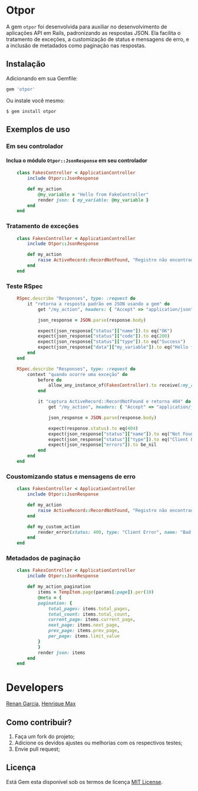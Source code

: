# Otpor

A gem `otpor` foi desenvolvida para auxiliar no desenvolvimento de aplicações API em Rails, padronizando as respostas JSON. Ela facilita o tratamento de exceções, a customização de status e mensagens de erro, e a inclusão de metadados como paginação nas respostas.


## Instalação

Adicionando em sua Gemfile:

```ruby
gem 'otpor'
```

Ou instale você mesmo:

    $ gem install otpor

## Exemplos de uso
### Em seu controlador
#### Inclua o módulo `Otpor::JsonResponse` em seu controlador

```ruby
    class FakesController < ApplicationController
        include Otpor::JsonResponse

        def my_action
            @my_variable = "Hello from FakeController"
            render json: { my_variable: @my_variable }
        end
    end
```

### Tratamento de exceções

```ruby
    class FakesController < ApplicationController
        include Otpor::JsonResponse

        def my_action
            raise ActiveRecord::RecordNotFound, "Registro não encontrado"
        end
    end
```

### Teste RSpec
    
```ruby
    RSpec.describe "Responses", type: :request do
        it "retorna a resposta padrão em JSON usando a gem" do
            get "/my_action", headers: { "Accept" => "application/json" }

            json_response = JSON.parse(response.body)

            expect(json_response["status"]["name"]).to eq("OK")
            expect(json_response["status"]["code"]).to eq(200)
            expect(json_response["status"]["type"]).to eq("Success")
            expect(json_response["data"]["my_variable"]).to eq("Hello from FakeController")
        end
    end

    RSpec.describe "Responses", type: :request do
        context "quando ocorre uma exceção" do
            before do
                allow_any_instance_of(FakesController).to receive(:my_action).and_raise(ActiveRecord::RecordNotFound, "Registro não encontrado")
            end

            it "captura ActiveRecord::RecordNotFound e retorna 404" do
                get "/my_action", headers: { "Accept" => "application/json" }

                json_response = JSON.parse(response.body)

                expect(response.status).to eq(404)
                expect(json_response["status"]["name"]).to eq("Not Found")
                expect(json_response["status"]["type"]).to eq("Client Error")
                expect(json_response["errors"]).to be_nil
            end
        end
    end
```

### Coustomizando status e mensagens de erro

```ruby
    class FakesController < ApplicationController
        include Otpor::JsonResponse

        def my_action
            raise ActiveRecord::RecordNotFound, "Registro não encontrado"
        end

        def my_custom_action
            render_error(status: 400, type: "Client Error", name: "Bad Request", message: "Requisição inválida")
        end
    end
```

### Metadados de paginação

```ruby
    class FakesController < ApplicationController
        include Otpor::JsonResponse

        def my_action_pagination
            items = TempItem.page(params[:page]).per(10)
            @meta = {
            pagination: {
                total_pages: items.total_pages,
                total_count: items.total_count,
                current_page: items.current_page,
                next_page: items.next_page,
                prev_page: items.prev_page,
                per_page: items.limit_value
            }
            }
            render json: items
        end
    end
```
    

# Developers

[Renan Garcia](https://github.com/renan-garcia),
[Henrique Max](https://github.com/rickmax)

## Como contribuir?

1. Faça um fork do projeto;
1. Adicione os devidos ajustes ou melhorias com os respectivos testes;
1. Envie pull request;


## Licença

Está Gem esta disponível sob os termos de licença [MIT License](http://opensource.org/licenses/MIT).
